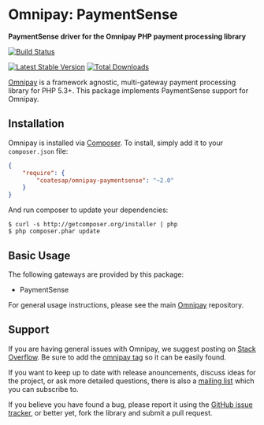 # Omnipay: PaymentSense

**PaymentSense driver for the Omnipay PHP payment processing library**


[![Build Status](https://travis-ci.org/coatesap/omnipay-paymentsense.png)](https://travis-ci.org/coatesap/omnipay-paymentsense)

[![Latest Stable Version](https://poser.pugx.org/coatesap/omnipay-paymentsense/version.png)](https://packagist.org/packages/coatesap/omnipay-paymentsense)
[![Total Downloads](https://poser.pugx.org/coatesap/omnipay-paymentsense/d/total.png)](https://packagist.org/packages/coatesap/omnipay-paymentsense)

[Omnipay](https://github.com/omnipay/omnipay) is a framework agnostic, multi-gateway payment
processing library for PHP 5.3+. This package implements PaymentSense support for Omnipay.

## Installation

Omnipay is installed via [Composer](http://getcomposer.org/). To install, simply add it
to your `composer.json` file:

```json
{
    "require": {
        "coatesap/omnipay-paymentsense": "~2.0"
    }
}
```

And run composer to update your dependencies:

    $ curl -s http://getcomposer.org/installer | php
    $ php composer.phar update

## Basic Usage

The following gateways are provided by this package:

* PaymentSense

For general usage instructions, please see the main [Omnipay](https://github.com/omnipay/omnipay)
repository.

## Support

If you are having general issues with Omnipay, we suggest posting on
[Stack Overflow](http://stackoverflow.com/). Be sure to add the
[omnipay tag](http://stackoverflow.com/questions/tagged/omnipay) so it can be easily found.

If you want to keep up to date with release anouncements, discuss ideas for the project,
or ask more detailed questions, there is also a [mailing list](https://groups.google.com/forum/#!forum/omnipay) which
you can subscribe to.

If you believe you have found a bug, please report it using the [GitHub issue tracker](https://github.com/omnipay/paymentsense/issues),
or better yet, fork the library and submit a pull request.
